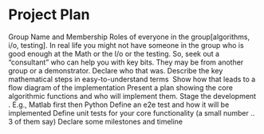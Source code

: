 # Project Plan
Group Name and Membership
Roles of everyone in the group[algorithms, i/o, testing]. In real life you might not have someone in the group who is good enough at the Math or the I/o or the testing. So, seek out a “consultant” who can help you with key bits. They may be from another group or a demonstrator. Declare who that was.
Describe the key mathematical steps in easy-to-understand terms 
Show how that leads to a flow diagram of the implementation
Present a plan showing the core algorithmic functions and who will implement them. Stage the development . E.g., Matlab first then Python
Define an e2e test and how it will be implemented
Define unit tests for your core functionality (a small number .. 3 of them say)
Declare some milestones and timeline
